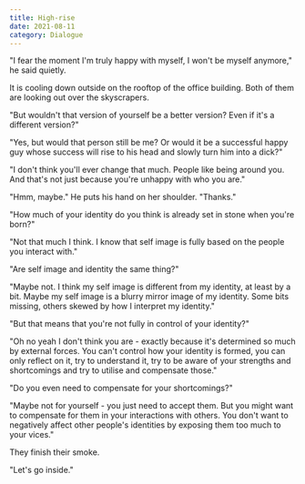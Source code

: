 ```yaml
---
title: High-rise
date: 2021-08-11
category: Dialogue
---
```


"I fear the moment I'm truly happy with myself, I won't be myself anymore," he said quietly.

It is cooling down outside on the rooftop of the office building. Both of them are looking out over the skyscrapers.

"But wouldn't that version of yourself be a better version? Even if it's a different version?"

"Yes, but would that person still be me? Or would it be a successful happy guy whose success will rise to his head and slowly turn him into a dick?"

"I don't think you'll ever change that much. People like being around you. And that's not just because you're unhappy with who you are."

"Hmm, maybe." He puts his hand on her shoulder. "Thanks."

"How much of your identity do you think is already set in stone when you're born?"

"Not that much I think. I know that self image is fully based on the people you interact with."

"Are self image and identity the same thing?"

"Maybe not. I think my self image is different from my identity, at least by a bit. Maybe my self image is a blurry mirror image of my identity. Some bits missing, others skewed by how I interpret my identity."

"But that means that you're not fully in control of your identity?"

"Oh no yeah I don't think you are - exactly because it's determined so much by external forces. You can't control how your identity is formed, you can only reflect on it, try to understand it, try to be aware of your strengths and shortcomings and try to utilise and compensate those."

"Do you even need to compensate for your shortcomings?"

"Maybe not for yourself - you just need to accept them. But you might want to compensate for them in your interactions with others. You don't want to negatively affect other people's identities by exposing them too much to your vices."

They finish their smoke.

"Let's go inside."
